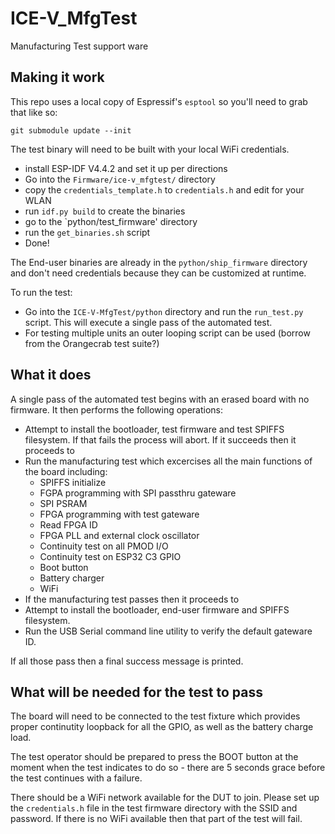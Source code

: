 # ICE-V_MfgTest
Manufacturing Test support ware

## Making it work
This repo uses a local copy of Espressif's `esptool` so you'll need to grab
that like so:

```
git submodule update --init
```

The test binary will need to be built with your local WiFi credentials.
* install ESP-IDF V4.4.2 and set it up per directions
* Go into the `Firmware/ice-v_mfgtest/` directory
* copy the `credentials_template.h` to `credentials.h` and edit for your WLAN
* run `idf.py build` to create the binaries
* go to the `python/test_firmware' directory
* run the `get_binaries.sh` script
* Done!

The End-user binaries are already in the `python/ship_firmware` directory and
don't need credentials because they can be customized at runtime.

To run the test:
* Go into the `ICE-V-MfgTest/python` directory and run the `run_test.py`
script. This will execute a single pass of the automated test.
* For testing multiple units an outer looping script can be used (borrow
from the Orangecrab test suite?)

## What it does
A single pass of the automated test begins with an erased board with no
firmware. It then performs the following operations:
* Attempt to install the bootloader, test firmware and test SPIFFS filesystem.
If that fails the process will abort. If it succeeds then it proceeds to
* Run the manufacturing test which excercises all the main functions of the
board including:
  * SPIFFS initialize
  * FGPA programming with SPI passthru gateware
  * SPI PSRAM
  * FPGA programming with test gateware
  * Read FPGA ID
  * FPGA PLL and external clock oscillator
  * Continuity test on all PMOD I/O
  * Continuity test on ESP32 C3 GPIO
  * Boot button
  * Battery charger
  * WiFi
* If the manufacturing test passes then it proceeds to
* Attempt to install the bootloader, end-user firmware and SPIFFS filesystem.
* Run the USB Serial command line utility to verify the default gateware ID.

If all those pass then a final success message is printed.

## What will be needed for the test to pass
The board will need to be connected to the test fixture which provides proper
continutity loopback for all the GPIO, as well as the battery charge load.

The test operator should be prepared to press the BOOT button at the moment
when the test indicates to do so - there are 5 seconds grace before the test
continues with a failure.

There should be a WiFi network available for the DUT to join. Please set up the
`credentials.h` file in the test firmware directory with the SSID and password.
If there is no WiFi available then that part of the test will fail.

